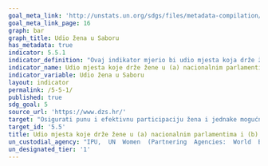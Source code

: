 ```yaml
---
goal_meta_link: 'http://unstats.un.org/sdgs/files/metadata-compilation/Metadata-Goal-5.pdf'
goal_meta_link_page: 16
graph: bar
graph_title: Udio žena u Saboru
has_metadata: true
indicator: 5.5.1
indicator_definition: "Ovaj indikator mjerio bi udio mjesta koja drže žene na lokalnoj razini vlasti, u usporedbi sa brojem mjesta koje drže muškarci, prema pojedinoj zemlji."
indicator_name: Udio mjesta koje drže žene u (a) nacionalnim parlamentima i (b) lokalnim vlastima
indicator_variable: Udio žena u Saboru
layout: indicator
permalink: /5-5-1/
published: true
sdg_goal: 5
source_url: 'https://www.dzs.hr/'
target: "Osigurati punu i efektivnu participaciju žena i jednake mogućnosti za liderstvo na svim razinama u okviru donošenja odluka u političkom, ekonomskom i javnom životu"
target_id: '5.5'
title: Udio mjesta koje drže žene u (a) nacionalnim parlamentima i (b) lokalnim vlastima
un_custodial_agency: "IPU,  UN  Women  (Partnering  Agencies:  World  Bank)"
un_designated_tier: '1'
---
```


